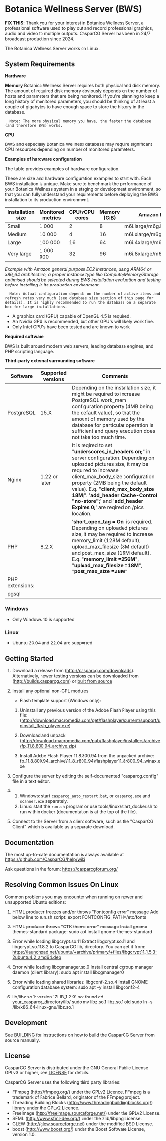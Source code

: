 Botanica Wellness Server (BWS)
===============

**FIX THIS**: Thank you for your interest in Botanica Wellness Server, a professional software used to
play out and record professional graphics, audio and video to multiple outputs.
CasparCG Server has been in 24/7 broadcast production since 2024.

The Botanica Wellness Server works on Linux.

System Requirements
-------------------

**Hardware**

**Memory**
Botanica Wellness Server requires both physical and disk memory. The amount of required disk memory obviously depends on the number of hosts and parameters that are being monitored. If you're planning to keep a long history of monitored parameters, you should be thinking of at least a couple of gigabytes to have enough space to store the history in the database.

      Note: The more physical memory you have, the faster the database (and therefore BWS) works.

**CPU**

BWS and especially Botanica Wellness database may require significant CPU resources depending on number of monitored parameters.

**Examples of hardware configuration**

The table provides examples of hardware configuration.

These are size and hardware configuration examples to start with. Each BWS installation is unique. Make sure to benchmark the performance of your Botanica Wellness system in a staging or development environment, so that you can fully understand your requirements before deploying the BWS installation to its production environment.

| Installation size	 | Monitored metrics | CPU/vCPU cores	 | Memory (GiB) | Amazon EC2	 |
| ------ | ------ | ------ | ------ | ------ |
|  Small |  1 000 |  2  |  8  |  m6i.large/m6g.large  |
|  Medium   |  10 000   |  4  |  16 |  m6i.xlarge/m6g.xlarge   |
|  Large |  100 000  |  16 |  64 |  m6i.4xlarge/m6g.4xlarge |
|  Very large  |  1 000 000   |  32 |  96 |  m6i.8xlarge/m6g.8xlarge |

_Example with Amazon general purpose EC2 instances, using ARM64 or x86_64 architecture, a proper instance type like Compute/Memory/Storage optimised should be selected during BWS installation evaluation and testing before installing in its production environment._

      Note: Actual configuration depends on the number of active items and refresh rates very much (see database size section of this page for details). It is highly recommended to run the database on a separate box for large installations.

- A graphics card (GPU) capable of OpenGL 4.5 is required.
- An Nvidia GPU is recommended, but other GPU's will likely work fine.
- Only Intel CPU's have been tested and are known to work

**Required software**

BWS is built around modern web servers, leading database engines, and PHP scripting language.

**Third-party external surrounding software**


|  Software |  Supported versions   |  Comments |
| ------ | ------ | ------ |
|  PostgreSQL  |  15.X  |  Depending on the installation size, it might be required to increase PostgreSQL work_mem configuration property (4MB being the default value), so that the amount of memory used by the database for particular operation is sufficient and query execution does not take too much time.  |
|  Nginx |  1.22 or later  |  It is reqired to set "**underscores_in_headers on;**" in server configuration. Depending on uploaded pictures size, it may be required to increase client_max_body_size configuration property (2MB being the default value). E.q.  "**client_max_body_size 18M;**". '**add_header Cache-Control "no-store";**' and '**add_header Expires 0;**' are reqired on /pics location.|
|  PHP   |  8.2.X | '**short_open_tag = On**' is required. Depending on uploaded pictures size, it may be required to increase memory_limit (128M default), upload_max_filesize (8M default) and post_max_size (16M default). E.q. "**memory_limit =256M**", "**upload_max_filesize =18M**", "**post_max_size =28M**"   |
|  PHP extensions:|
|  pgsql |      
### Windows

 - Only Windows 10 is supported

### Linux

 - Ubuntu 20.04 and 22.04 are supported

Getting Started
---------------

1. Download a release from (http://casparcg.com/downloads).
   Alternatively, newer testing versions can be downloaded from (http://builds.casparcg.com) or [built from source](BUILDING.md)

2. Install any optional non-GPL modules
    - Flash template support (Windows only):

    1. Uninstall any previous version of the Adobe Flash Player using this file:
        (http://download.macromedia.com/get/flashplayer/current/support/uninstall_flash_player.exe)

    2. Download and unpack
        (http://download.macromedia.com/pub/flashplayer/installers/archive/fp_11.8.800.94_archive.zip)

    3. Install Adobe Flash Player 11.8.800.94 from the unpacked archive:
        fp_11.8.800.94_archive\11_8_r800_94\flashplayer11_8r800_94_winax.exe

3. Configure the server by editing the self-documented "casparcg.config" file in
   a text editor.

4.
   1. Windows: start `casparcg_auto_restart.bat`, or `casparcg.exe` and `scanner.exe` separately.
   1. Linux: start the `run.sh` program or use tools/linux/start_docker.sh to run within docker (documentation is at the top of the file).

5. Connect to the Server from a client software, such as the "CasparCG Client"
   which is available as a separate download.

Documentation
-------------

The most up-to-date documentation is always available at
https://github.com/CasparCG/help/wiki

Ask questions in the forum: https://casparcgforum.org/

Resolving Common Issues On Linux
--------------------------------

Common problems you may encounter when running on newer and unsupported
Ubuntu editions:

1. HTML producer freezes and/or throws "Fontconfig error" message
Add below line to run.sh script:
export FONTCONFIG_PATH=/etc/fonts

2. HTML producer throws "GTK theme error" message
Install gnome-themes-standard package:
sudo apt install gnome-themes-standard

3. Error while loading libgcrypt.so.11
Extract libgcrypt.so.11 and libgcrypt.so.11.8.2 to CasparCG lib/ directory.
You can get it from:
https://launchpad.net/ubuntu/+archive/primary/+files/libgcrypt11_1.5.3-2ubuntu4.2_amd64.deb

4. Error while loading libcgmanager.so.0
Install central cgroup manager daemon (client library):
sudo apt install libcgmanager0

5. Error while loading shared libraries: libgconf-2.so.4
Install GNOME configuration database system:
sudo apt -y install libgconf2-4

6. lib/libz.so.1: version `ZLIB_1.2.9' not found
cd your_casparcg_directory/lib/
sudo mv libz.so.1 libz.so.1.old
sudo ln -s /lib/x86_64-linux-gnu/libz.so.1

Development
-----------

See [BUILDING](BUILDING.md) for instructions on how to build the CasparCG Server from source manually.

License
---------

CasparCG Server is distributed under the GNU General Public License GPLv3 or
higher, see [LICENSE](LICENSE) for details.

CasparCG Server uses the following third party libraries:
- FFmpeg (http://ffmpeg.org/) under the GPLv2 Licence.
  FFmpeg is a trademark of Fabrice Bellard, originator of the FFmpeg project.
- Threading Building Blocks (http://www.threadingbuildingblocks.org/) library under the GPLv2 Licence.
- FreeImage (http://freeimage.sourceforge.net/) under the GPLv2 License.
- SFML (http://www.sfml-dev.org/) under the zlib/libpng License.
- GLEW (http://glew.sourceforge.net) under the modified BSD License.
- boost (http://www.boost.org/) under the Boost Software License, version 1.0.
